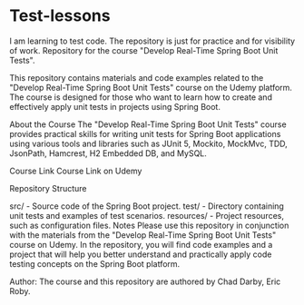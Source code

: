 # Test-lessons
I am learning to test code. The repository is just for practice and for visibility of work.
Repository for the course "Develop Real-Time Spring Boot Unit Tests".

This repository contains materials and code examples related to the "Develop Real-Time Spring Boot Unit Tests" course on the Udemy platform. The course is designed for those who want to learn how to create and effectively apply unit tests in projects using Spring Boot.

About the Course
The "Develop Real-Time Spring Boot Unit Tests" course provides practical skills for writing unit tests for Spring Boot applications using various tools and libraries such as JUnit 5, Mockito, MockMvc, TDD, JsonPath, Hamcrest, H2 Embedded DB, and MySQL.

Course Link
Course Link on Udemy

Repository Structure

src/ - Source code of the Spring Boot project.
test/ - Directory containing unit tests and examples of test scenarios.
resources/ - Project resources, such as configuration files.
Notes
Please use this repository in conjunction with the materials from the "Develop Real-Time Spring Boot Unit Tests" course on Udemy. In the repository, you will find code examples and a project that will help you better understand and practically apply code testing concepts on the Spring Boot platform.

Author:
The course and this repository are authored by Chad Darby, Eric Roby.
